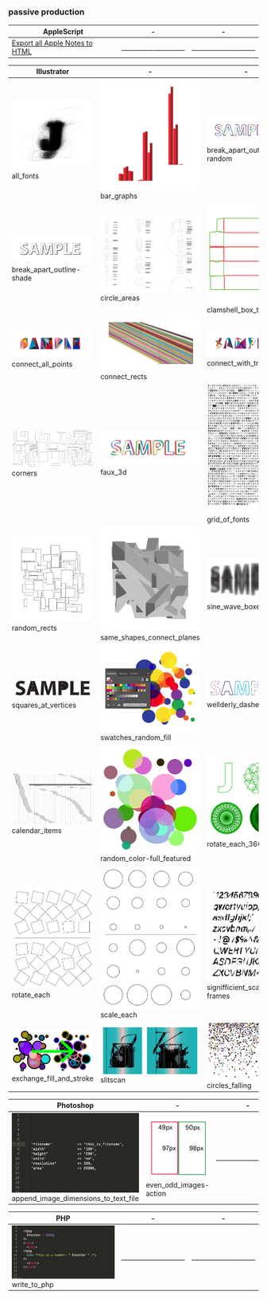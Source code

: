 ### passive production

| AppleScript | - | - |
| --- | --- | --- |
| [Export all Apple Notes to HTML](https://github.com/anonlethal-jerk/notes-export) | ____________________ | ____________________ |

| Illustrator | - | - |
| --- | --- | --- |
| ![ ](https://github.com/anonlethal-jerk/talk-or-learn-when-jaded/blob/master/img/all_fonts.png) all_fonts | ![ ](https://github.com/anonlethal-jerk/talk-or-learn-when-jaded/blob/master/img/bar_graphs.png) bar_graphs | ![ ](https://github.com/anonlethal-jerk/talk-or-learn-when-jaded/blob/master/img/break_apart_outline-random.png) break_apart_outline-random |
| ![ ](https://github.com/anonlethal-jerk/talk-or-learn-when-jaded/blob/master/img/break_apart_outline-shade.png) break_apart_outline-shade | ![ ](https://github.com/anonlethal-jerk/talk-or-learn-when-jaded/blob/master/img/circle_areas.png) circle_areas | ![ ](https://github.com/anonlethal-jerk/talk-or-learn-when-jaded/blob/master/img/clamshell_box_template.png) clamshell_box_template |
| ![ ](https://github.com/anonlethal-jerk/talk-or-learn-when-jaded/blob/master/img/connect_all_points.png) connect_all_points | ![ ](https://github.com/anonlethal-jerk/talk-or-learn-when-jaded/blob/master/img/connect_rects.png) connect_rects | ![ ](https://github.com/anonlethal-jerk/talk-or-learn-when-jaded/blob/master/img/connect_with_triangles.png) connect_with_triangles |
| ![ ](https://github.com/anonlethal-jerk/talk-or-learn-when-jaded/blob/master/img/corners.png) corners | ![ ](https://github.com/anonlethal-jerk/talk-or-learn-when-jaded/blob/master/img/faux_3d.png) faux_3d | ![ ](https://github.com/anonlethal-jerk/talk-or-learn-when-jaded/blob/master/img/grid_of_fonts.png) grid_of_fonts |
| ![ ](https://github.com/anonlethal-jerk/talk-or-learn-when-jaded/blob/master/img/random_rects.png) random_rects | ![ ](https://github.com/anonlethal-jerk/talk-or-learn-when-jaded/blob/master/img/same_shapes_connect_planes.png) same_shapes_connect_planes | ![ ](https://github.com/anonlethal-jerk/talk-or-learn-when-jaded/blob/master/img/sine_wave_boxes.png) sine_wave_boxes |
| ![ ](https://github.com/anonlethal-jerk/talk-or-learn-when-jaded/blob/master/img/squares_at_vertices.png) squares_at_vertices | ![ ](https://github.com/anonlethal-jerk/talk-or-learn-when-jaded/blob/master/img/swatches_random_fill.png) swatches_random_fill | ![ ](https://github.com/anonlethal-jerk/talk-or-learn-when-jaded/blob/master/img/wellderly_dashes.png) wellderly_dashes |
| ![ ](https://github.com/anonlethal-jerk/talk-or-learn-when-jaded/blob/master/img/calendar_items.png) calendar_items | ![ ](https://github.com/anonlethal-jerk/talk-or-learn-when-jaded/blob/master/img/random_color-full_featured.png) random_color-full_featured | ![ ](https://github.com/anonlethal-jerk/talk-or-learn-when-jaded/blob/master/img/rotate_each_360_layers.png) rotate_each_360_layers |
| ![ ](https://github.com/anonlethal-jerk/talk-or-learn-when-jaded/blob/master/img/rotate_each.png) rotate_each | ![ ](https://github.com/anonlethal-jerk/talk-or-learn-when-jaded/blob/master/img/scale_each.png) scale_each | ![ ](https://github.com/anonlethal-jerk/talk-or-learn-when-jaded/blob/master/img/signifficient_scaling-frames.png) signifficient_scaling-frames |
| ![ ](https://github.com/anonlethal-jerk/talk-or-learn-when-jaded/blob/master/img/exchange_fill_and_stroke.png) exchange_fill_and_stroke | ![ ](https://github.com/anonlethal-jerk/talk-or-learn-when-jaded/blob/master/Illustrator/Slitscan%20Type%20Generator/J_K-output_example.jpg) slitscan | ![ ](https://github.com/anonlethal-jerk/talk-or-learn-when-jaded/blob/master/img/circles_falling.png) circles_falling |

| Photoshop | - | - |
| --- | --- | --- |
| ![ ](https://github.com/anonlethal-jerk/talk-or-learn-when-jaded/blob/master/img/append_image_dimensions_to_text_file.png) append_image_dimensions_to_text_file | ![ ](https://github.com/anonlethal-jerk/talk-or-learn-when-jaded/blob/master/img/even_odd_images-action.png) even_odd_images-action | ____________________ |

| PHP | - | - |
| --- | --- | --- |
| ![ ](https://github.com/anonlethal-jerk/talk-or-learn-when-jaded/blob/master/img/write_to_php.png) write_to_php | ____________________ | ____________________ |

